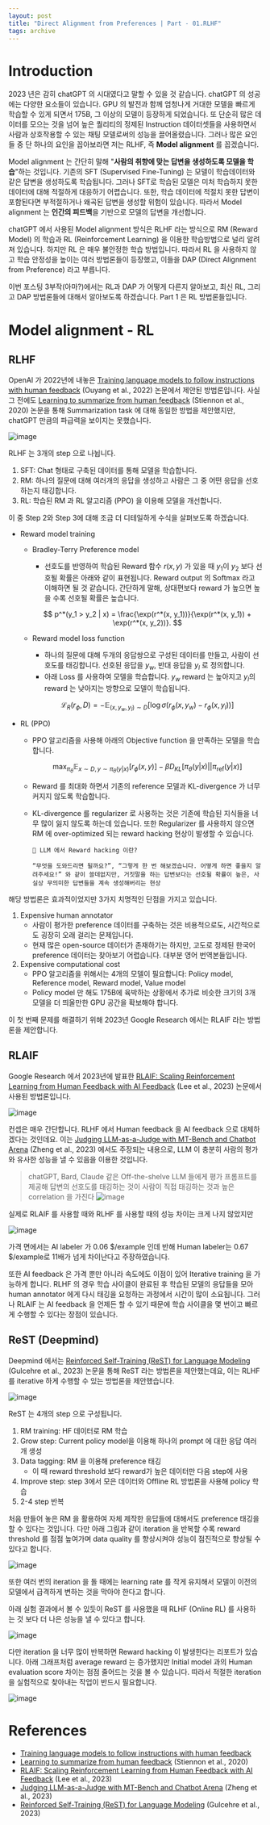 ```yaml
---
layout: post
title: "Direct Alignment from Preferences | Part - 01.RLHF"
tags: archive
---
```


# Introduction

2023 년은 감히 chatGPT 의 시대였다고 말할 수 있을 것 같습니다. chatGPT 의 성공에는 다양한 요소들이 있습니다. GPU 의 발전과 함께 엄청나게 거대한 모델을 빠르게 학습할 수 있게 되면서 175B, 그 이상의 모델이 등장하게 되었습니다. 또 단순히 많은 데이터를 모으는 것을 넘어 높은 퀄리티의 정제된 Instruction 데이터셋들을 사용하면서 사람과 상호작용할 수 있는 채팅 모델로써의 성능을 끌어올렸습니다. 그러나 많은 요인들 중 단 하나의 요인을 꼽아보라면 저는 RLHF, 즉 **Model alignment** 를 꼽겠습니다.  

Model alignment 는 간단히 말해 "**사람의 취향에 맞는 답변을 생성하도록 모델을 학습**"하는 것입니다. 기존의 SFT (Supervised Fine-Tuning) 는 모델이 학습데이터와 같은 답변을 생성하도록 학습됩니다. 그러나 SFT로 학습된 모델은 미처 학습하지 못한 데이터에 대해 적절하게 대응하기 어렵습니다. 또한, 학습 데이터에 적절치 못한 답변이 포함된다면 부적절하거나 왜곡된 답변을 생성할 위험이 있습니다. 따라서 Model alignment 는 **인간의 피드백**을 기반으로 모델의 답변을 개선합니다.

chatGPT 에서 사용된 Model alignment 방식은 RLHF 라는 방식으로 RM (Reward Model) 의 학습과 RL (Reinforcement Learning) 을 이용한 학습방법으로 널리 알려져 있습니다. 하지만 RL 은 매우 불안정한 학습 방법입니다. 따라서 RL 을 사용하지 않고 학습 안정성을 높이는 여러 방법론들이 등장했고, 이들을 DAP (Direct Alignment from Preference) 라고 부릅니다.

이번 포스팅 3부작(아마?)에서는 RL과 DAP 가 어떻게 다른지 알아보고, 최신 RL, 그리고 DAP 방법론들에 대해서 알아보도록 하겠습니다. Part 1 은 RL 방법론들입니다.

# Model alignment - RL

## RLHF 

OpenAI 가 2022년에 내놓은 [Training language models to follow instructions with human feedback](https://arxiv.org/pdf/2203.02155.pdf) (Ouyang et al., 2022) 논문에서 제안된 방법론입니다. 사실 그 전에도 [Learning to summarize from human feedback](https://arxiv.org/abs/2009.01325) (Stiennon et al., 2020) 논문을 통해 Summarization task 에 대해 동일한 방법을 제안했지만, chatGPT 만큼의 파급력을 보이지는 못했습니다.

![image](https://github.com/snulion-study/algorithm-adv/assets/57203764/12175347-5cc6-4cea-9a7f-07e8118130db)

RLHF 는 3개의 step 으로 나뉩니다.
1) SFT: Chat 형태로 구축된 데이터를 통해 모델을 학습합니다.
2) RM: 하나의 질문에 대해 여러개의 응답을 생성하고 사람은 그 중 어떤 응답을 선호하는지 태깅합니다.
3) RL: 학습된 RM 과 RL 알고리즘 (PPO) 을 이용해 모델을 개선합니다.

이 중 Step 2와 Step 3에 대해 조금 더 디테일하게 수식을 살펴보도록 하겠습니다.

- Reward model training
  - Bradley-Terry Preference model
    - 선호도를 반영하여 학습된 Reward 함수 $r(x,y)$ 가 있을 때 $y_1$이 $y_2$ 보다 선호될 확률은 아래와 같이 표현됩니다. Reward output 의 Softmax 라고 이해하면 될 것 같습니다. 간단하게 말해, 상대편보다 reward 가 높으면 높을 수록 선호될 확률은 높습니다.
    
    $$
    p^*(y_1 > y_2 | x) = \frac{\exp(r^*(x, y_1))}{\exp(r^*(x, y_1)) + \exp(r^*(x, y_2))}.
    $$
    
  - Reward model loss function 
    - 하나의 질문에 대해 두개의 응답쌍으로 구성된 데이터를 만들고, 사람이 선호도를 태깅합니다. 선호된 응답을 $y_w$, 반대 응답을 $y_l$ 로 정의합니다.
    - 아래 Loss 를 사용하여 모델을 학습합니다. $y_w$ reward 는 높아지고 $y_l$의 reward 는 낮아지는 방향으로 모델이 학습됩니다.
    
    $$
    \mathcal{L}_R(r_\phi, D) = -\mathbb{E}_{(x,y_w,y_l) \sim D}[\log \sigma(r_\phi (x, y_w) - r_\phi (x, y_l))]
    $$
    
- RL (PPO)
  - PPO 알고리즘을 사용해 아래의 Objective function 을 만족하는 모델을 학습합니다.
  
    $$
    \max_{\pi_\theta} \mathbb{E}_{x \sim D, y \sim \pi_\theta(y|x)}[r_\phi (x, y)] - \beta D_{KL}[\pi_\theta(y | x) || \pi_{\text{ref}}(y | x)]
    $$
  - Reward 를 최대화 하면서 기존의 reference 모델과 KL-divergence 가 너무 커지지 않도록 학습합니다.
  - KL-divergence 를 regularizer 로 사용하는 것은 기존에 학습된 지식들을 너무 많이 잃지 않도록 하는데 있습니다. 또한 Regularizer 를 사용하지 않으면 RM 에 over-optimized 되는 reward hacking 현상이 발생할 수 있습니다.
    ```
    🚨 LLM 에서 Reward hacking 이란?
    
    “무엇을 도와드리면 될까요?”, “그렇게 한 번 해보겠습니다. 어떻게 하면 좋을지 알려주세요!” 와 같이 쓸데없지만, 거짓말을 하는 답변보다는 선호될 확률이 높은, 사실상 무의미한 답변들을 계속 생성해버리는 현상
    ```
    
해당 방법론은 효과적이었지만 3가지 치명적인 단점을 가지고 있습니다.  
1) Expensive human annotator 
   - 사람이 평가한 preference 데이터를 구축하는 것은 비용적으로도, 시간적으로도 굉장히 오래 걸리는 문제입니다. 
   - 현재 많은 open-source 데이터가 존재하기는 하지만, 고도로 정제된 한국어 preference 데이터는 찾아보기 어렵습니다. 대부분 영어 번역본들입니다.
2) Expensive computational cost
   - PPO 알고리즘을 위해서는 4개의 모델이 필요합니다: Policy model, Reference model, Reward model, Value model
   - Policy model 만 해도 175B에 육박하는 상황에서 추가로 비슷한 크기의 3개 모델을 더 띄울만한 GPU 공간을 확보해야 합니다.
  
이 첫 번째 문제를 해결하기 위해 2023년 Google Research 에서는 RLAIF 라는 방법론을 제안합니다.

## RLAIF

Google Research 에서 2023년에 발표한 [RLAIF: Scaling Reinforcement Learning from Human Feedback with AI Feedback](https://arxiv.org/pdf/2309.00267.pdf) (Lee et al., 2023) 논문에서 사용된 방법론입니다. 

![image](https://github.com/snulion-study/algorithm-adv/assets/57203764/0d05918a-93fe-4a2a-9af2-02f240faf93a)

컨셉은 매우 간단합니다. RLHF 에서 Human feedback 을 AI feedback 으로 대체하겠다는 것인데요. 이는 [Judging LLM-as-a-Judge with MT-Bench and Chatbot Arena](https://arxiv.org/abs/2306.05685) (Zheng et al., 2023) 에서도 주장되는 내용으로, LLM 이 충분히 사람의 평가와 유사한 성능을 낼 수 있음을 이용한 것입니다.

> chatGPT, Bard, Claude 같은 Off-the-shelve LLM 들에게 평가 프롬프트를 제공해 답변의 선호도를 태깅하는 것이 사람이 직접 태깅하는 것과 높은 correlation 을 가진다
> ![image](https://github.com/snulion-study/algorithm-adv/assets/57203764/0eb2bdb2-763b-4a87-9f40-5e4c3197a61a)

실제로 RLAIF 를 사용할 때와 RLHF 를 사용할 때의 성능 차이는 크게 나지 않았지만

![image](https://github.com/snulion-study/algorithm-adv/assets/57203764/e9265359-fc35-4f0c-8050-aa4cd5f9e150)

가격 면에서는 AI labeler 가 0.06 $/example 인데 반해 Human labeler는 0.67 $/example로 11배가 넘게 차이난다고 주장하였습니다.

또한 AI feedback 은 가격 뿐만 아니라 속도에도 이점이 있어 Iterative training 을 가능하게 합니다.
RLHF 의 경우 학습 사이클이 완료된 후 학습된 모델의 응답들을 모아 human annotator 에게 다시 태깅을 요청하는 과정에서 시간이 많이 소요됩니다. 그러나 RLAIF 는 AI feedback 을 언제든 할 수 있기 때문에 학습 사이클을 몇 번이고 빠르게 수행할 수 있다는 장점이 있습니다.

## ReST (Deepmind)

Deepmind 에서는 [Reinforced Self-Training (ReST) for Language Modeling](https://arxiv.org/pdf/2308.08998.pdf) (Gulcehre et al., 2023) 논문을 통해 ReST 라는 방법론을 제안했는데요, 이는 RLHF 를 iterative 하게 수행할 수 있는 방법론을 제안했습니다. 
    
![image](https://github.com/snulion-study/algorithm-adv/assets/57203764/f8178eff-8625-4552-816b-5b84aa7b7462)
    
ReST 는 4개의 step 으로 구성됩니다. 
1) RM training: HF 데이터로 RM 학습
2) Grow step: Current policy model을 이용해 하나의 prompt 에 대한 응답 여러 개 생성
3) Data tagging: RM 을 이용해 preference 태깅
   - 이 때 reward threshold 보다 reward가 높은 데이터만 다음 step에 사용
4) Improve step: step 3에서 모은 데이터와 Offline RL 방법론을 사용해 policy 학습
5) 2-4 step 반복

처음 만들어 놓은 RM 을 활용하여 자체 제작한 응답들에 대해서도 preference 태깅을 할 수 있다는 것입니다. 다만 아래 그림과 같이 iteration 을 반복할 수록 reward threshold 를 점점 높여가며 data quality 를 향상시켜야 성능이 점진적으로 향상될 수 있다고 합니다.

![image](https://github.com/snulion-study/algorithm-adv/assets/57203764/06e6539d-58e6-4b1d-9067-836bfba2e9e6)

또한 여러 번의 iteration 을 돌 때에는 learning rate 를 작게 유지해서 모델이 이전의 모델에서 급격하게 변하는 것을 막아야 한다고 합니다.

아래 실험 결과에서 볼 수 있듯이 ReST 를 사용했을 때 RLHF (Online RL) 를 사용하는 것 보다 더 나은 성능을 낼 수 있다고 합니다.

![image](https://github.com/snulion-study/algorithm-adv/assets/57203764/15718b73-8e91-4dd5-a81d-abeb5b508d8c)


다만 iteration 을 너무 많이 반복하면 Reward hacking 이 발생한다는 리포트가 있습니다. 아래 그래프처럼 average reward 는 증가했지만 Initial model 과의 Human evaluation score 차이는 점점 줄어드는 것을 볼 수 있습니다. 따라서 적절한 iteration 을 실험적으로 찾아내는 작업이 반드시 필요합니다.

![image](https://github.com/snulion-study/algorithm-adv/assets/57203764/528b2fa8-95d6-43d7-bcfb-973bc86b83d9)


# References

- [Training language models to follow instructions with human feedback](https://arxiv.org/pdf/2203.02155.pdf)
- [Learning to summarize from human feedback](https://arxiv.org/abs/2009.01325) (Stiennon et al., 2020)
- [RLAIF: Scaling Reinforcement Learning from Human Feedback with AI Feedback](https://arxiv.org/pdf/2309.00267.pdf) (Lee et al., 2023)
- [Judging LLM-as-a-Judge with MT-Bench and Chatbot Arena](https://arxiv.org/abs/2306.05685) (Zheng et al., 2023)
- [Reinforced Self-Training (ReST) for Language Modeling](https://arxiv.org/pdf/2308.08998.pdf) (Gulcehre et al., 2023)